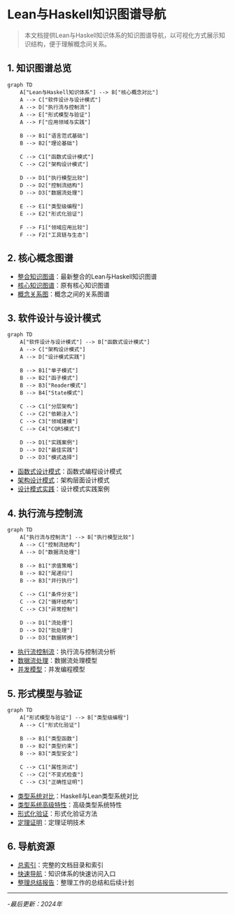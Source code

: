 # Lean与Haskell知识图谱导航

> 本文档提供Lean与Haskell知识体系的知识图谱导航，以可视化方式展示知识结构，便于理解概念间关系。

## 1. 知识图谱总览

```mermaid
graph TD
    A["Lean与Haskell知识体系"] --> B["核心概念对比"]
    A --> C["软件设计与设计模式"]
    A --> D["执行流与控制流"]
    A --> E["形式模型与验证"]
    A --> F["应用领域与实践"]
    
    B --> B1["语言范式基础"]
    B --> B2["理论基础"]
    
    C --> C1["函数式设计模式"]
    C --> C2["架构设计模式"]
    
    D --> D1["执行模型比较"]
    D --> D2["控制流结构"]
    D --> D3["数据流处理"]
    
    E --> E1["类型级编程"]
    E --> E2["形式化验证"]
    
    F --> F1["领域应用比较"]
    F --> F2["工具链与生态"]
```

## 2. 核心概念图谱

- [整合知识图谱](../lean_haskell_knowledge_graph.md)：最新整合的Lean与Haskell知识图谱
- [核心知识图谱](../01-核心知识图谱/01-知识图谱-核心.md)：原有核心知识图谱
- [概念关系图](../01-核心知识图谱/02-概念关系图.md)：概念之间的关系图谱

## 3. 软件设计与设计模式

```mermaid
graph TD
    A["软件设计与设计模式"] --> B["函数式设计模式"]
    A --> C["架构设计模式"]
    A --> D["设计模式实践"]
    
    B --> B1["单子模式"]
    B --> B2["函子模式"]
    B --> B3["Reader模式"]
    B --> B4["State模式"]
    
    C --> C1["分层架构"]
    C --> C2["依赖注入"]
    C --> C3["领域建模"]
    C --> C4["CQRS模式"]
    
    D --> D1["实践案例"]
    D --> D2["最佳实践"]
    D --> D3["模式选择"]
```

- [函数式设计模式](../03-设计模式/01-设计模式-函数式.md)：函数式编程设计模式
- [架构设计模式](../03-设计模式/02-设计模式-架构.md)：架构层面设计模式
- [设计模式实践](../03-设计模式/03-设计模式-实践.md)：设计模式实践案例

## 4. 执行流与控制流

```mermaid
graph TD
    A["执行流与控制流"] --> B["执行模型比较"]
    A --> C["控制流结构"]
    A --> D["数据流处理"]
    
    B --> B1["求值策略"]
    B --> B2["尾递归"]
    B --> B3["并行执行"]
    
    C --> C1["条件分支"]
    C --> C2["循环结构"]
    C --> C3["异常控制"]
    
    D --> D1["流处理"]
    D --> D2["批处理"]
    D --> D3["数据转换"]
```

- [执行流控制流](../05-执行流控制流/01-执行流-控制流.md)：执行流与控制流分析
- [数据流处理](../05-执行流控制流/02-数据流-处理.md)：数据流处理模型
- [并发模型](../05-执行流控制流/03-并发模型.md)：并发编程模型

## 5. 形式模型与验证

```mermaid
graph TD
    A["形式模型与验证"] --> B["类型级编程"]
    A --> C["形式化验证"]
    
    B --> B1["类型函数"]
    B --> B2["类型约束"]
    B --> B3["类型安全"]
    
    C --> C1["属性测试"]
    C --> C2["不变式检查"]
    C --> C3["正确性证明"]
```

- [类型系统对比](../04-类型系统/01-类型系统-对比.md)：Haskell与Lean类型系统对比
- [类型系统高级特性](../04-类型系统/02-类型系统-高级特性.md)：高级类型系统特性
- [形式化验证](../06-形式化方法/01-形式化验证.md)：形式化验证方法
- [定理证明](../06-形式化方法/02-定理证明.md)：定理证明技术

## 6. 导航资源

- [总索引](01-总索引.md)：完整的文档目录和索引
- [快速导航](../快速导航.md)：知识体系的快速访问入口
- [整理总结报告](../整理总结报告_更新版.md)：整理工作的总结和后续计划

---

-*最后更新：2024年*

